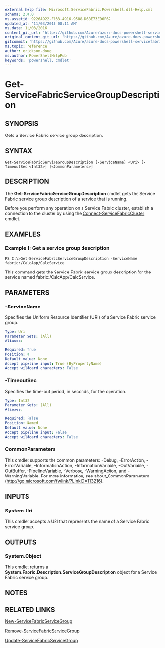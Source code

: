 ```yaml
---
external help file: Microsoft.ServiceFabric.Powershell.dll-Help.xml
schema: 2.0.0
ms.assetid: 9226A922-F033-4916-9588-D6BE73ED6F67
updated_at: '11/03/2016 08:11 AM'
ms.date: 11/03/2016
content_git_url: 'https://github.com/Azure/azure-docs-powershell-servicefabric/blob/master/Service-Fabric-cmdlets/ServiceFabric/vlatest/Get-ServiceFabricServiceGroupDescription.md'
original_content_git_url: 'https://github.com/Azure/azure-docs-powershell-servicefabric/blob/master/Service-Fabric-cmdlets/ServiceFabric/vlatest/Get-ServiceFabricServiceGroupDescription.md'
gitcommit: 'https://github.com/Azure/azure-docs-powershell-servicefabric/blob/1ee1eb862e0b78a20a656aad5e958efd0f11f85c'
ms.topic: reference
author: erickson-doug
ms.author: PowerShellHelpPub
keywords: 'powershell, cmdlet'
---
```


# Get-ServiceFabricServiceGroupDescription

## SYNOPSIS
Gets a Service Fabric service group description.

## SYNTAX

```
Get-ServiceFabricServiceGroupDescription [-ServiceName] <Uri> [-TimeoutSec <Int32>] [<CommonParameters>]
```

## DESCRIPTION
The **Get-ServiceFabricServiceGroupDescription** cmdlet gets the Service Fabric service group description of a service that is running.

Before you perform any operation on a Service Fabric cluster, establish a connection to the cluster by using the [Connect-ServiceFabricCluster](./Connect-ServiceFabricCluster.md) cmdlet.

## EXAMPLES

### Example 1: Get a service group description
```
PS C:\>Get-ServiceFabricServiceGroupDescription -ServiceName fabric:/CalcApp/CalcService
```

This command gets the Service Fabric service group description for the service named fabric:/CalcApp/CalcService.

## PARAMETERS

### -ServiceName
Specifies the Uniform Resource Identifier (URI) of a Service Fabric service group.

```yaml
Type: Uri
Parameter Sets: (All)
Aliases:

Required: True
Position: 0
Default value: None
Accept pipeline input: True (ByPropertyName)
Accept wildcard characters: False
```

### -TimeoutSec
Specifies the time-out period, in seconds, for the operation.

```yaml
Type: Int32
Parameter Sets: (All)
Aliases:

Required: False
Position: Named
Default value: None
Accept pipeline input: False
Accept wildcard characters: False
```

### CommonParameters
This cmdlet supports the common parameters: -Debug, -ErrorAction, -ErrorVariable, -InformationAction, -InformationVariable, -OutVariable, -OutBuffer, -PipelineVariable, -Verbose, -WarningAction, and -WarningVariable. For more information, see about_CommonParameters (http://go.microsoft.com/fwlink/?LinkID=113216).

## INPUTS

### System.Uri
This cmdlet accepts a URI that represents the name of a Service Fabric service group.

## OUTPUTS

### System.Object
This cmdlet returns a **System.Fabric.Description.ServiceGroupDescription** object for a Service Fabric service group.

## NOTES

## RELATED LINKS

[New-ServiceFabricServiceGroup](./New-ServiceFabricServiceGroup.md)

[Remove-ServiceFabricServiceGroup](./Remove-ServiceFabricServiceGroup.md)

[Update-ServiceFabricServiceGroup](./Update-ServiceFabricServiceGroup.md)
